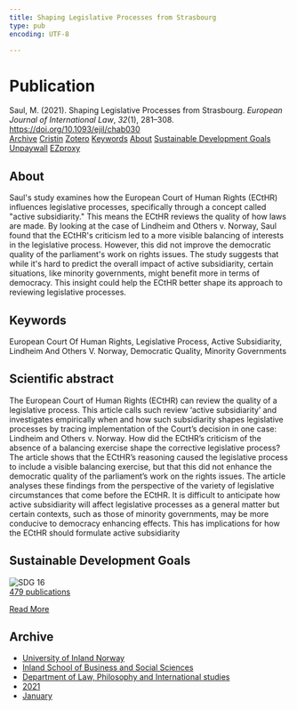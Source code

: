 ```yaml
---
title: Shaping Legislative Processes from Strasbourg
type: pub
encoding: UTF-8

---
```

<h1>Publication</h1>
<article id="csl-bib-container-G2947FAN" class="csl-bib-container">
  <div class="csl-bib-body"> <div class="csl-entry">Saul, M. (2021). Shaping Legislative Processes from Strasbourg. <i>European Journal of International Law</i>, <i>32</i>(1), 281–308. <a href="https://doi.org/10.1093/ejil/chab030">https://doi.org/10.1093/ejil/chab030</a></div> </div>
  <div class="csl-bib-buttons">
    <a href="#taxonomy-article-G2947FAN" alt="archive" class="csl-bib-button">Archive</a>
    <a href="https://app.cristin.no/results/show.jsf?id=1873750" alt="Cristin" class="csl-bib-button">Cristin</a>
    <a href="http://zotero.org/groups/5881554/items/G2947FAN" alt="Zotero" class="csl-bib-button">Zotero</a>
    <a href="#keywords-article-G2947FAN" alt="keywords" class="csl-bib-button">Keywords</a>
    <a href="#about-article-G2947FAN" alt="about_pub" class="csl-bib-button">About</a>
    <a href="#sdg-article-G2947FAN" alt="sdg" class="csl-bib-button">Sustainable Development Goals</a>
    <a href="https://doi.org/10.1093/ejil/chab030" alt="Unpaywall" class="csl-bib-button">Unpaywall</a>
    <a href="https://doi.org/10.1093/ejil/chab030" alt="EZproxy" class="csl-bib-button">EZproxy</a>
  </div>
  <div id="csl-bib-meta-container-G2947FAN"></div>
</article>
<div id="csl-bib-meta-G2947FAN" class="csl-bib-meta">
  <article id="about-article-G2947FAN" class="about_pub-article">
    <h1>About</h1>
    Saul's study examines how the European Court of Human Rights (ECtHR) influences legislative processes, specifically through a concept called "active subsidiarity." This means the ECtHR reviews the quality of how laws are made. By looking at the case of Lindheim and Others v. Norway, Saul found that the ECtHR's criticism led to a more visible balancing of interests in the legislative process. However, this did not improve the democratic quality of the parliament's work on rights issues. The study suggests that while it's hard to predict the overall impact of active subsidiarity, certain situations, like minority governments, might benefit more in terms of democracy. This insight could help the ECtHR better shape its approach to reviewing legislative processes.
  </article>
  <article id="keywords-article-G2947FAN" class="keywords-article">
    <h1>Keywords</h1>
    European Court Of Human Rights, Legislative Process, Active Subsidiarity, Lindheim And Others V. Norway, Democratic Quality, Minority Governments
  </article>
  <article id="abstract-article-G2947FAN" class="abstract-article">
    <h1>Scientific abstract</h1>
    The European Court of Human Rights (ECtHR) can review the quality of a legislative process. This article calls such review ‘active subsidiarity’ and investigates empirically when and how such subsidiarity shapes legislative processes by tracing implementation of the Court’s decision in one case: Lindheim and Others v. Norway. How did the ECtHR’s criticism of the absence of a balancing exercise shape the corrective legislative process? The article shows 
that the ECtHR’s reasoning caused the legislative process to include a visible balancing exercise, but that this did not enhance the democratic quality of the parliament’s work on the rights issues. The article analyses these findings from the perspective of the variety of legislative circumstances that come before the ECtHR. It is difficult to anticipate how active subsidiarity will affect legislative processes as a general matter but certain contexts, such as those of minority governments, may be more conducive to democracy enhancing effects. This 
has implications for how the ECtHR should formulate active subsidiarity
  </article>
  <article id="sdg-article-G2947FAN" class="sdg-article">
    <h1>Sustainable Development Goals</h1>
    <div class="sdg-container"><div id="sdg16" class="sdg">
        <img src="{{< params subfolder >}}images/sdg/sdg16_en.png" class="image" alt="SDG 16">
        <div class="sdg-overlay">
          <a href="/en/archive/?key=?sdg=16#archive" class="sdg-publication-count"><span>479</span> publications</a>
          <p><a href="https://sdgs.un.org/goals/goal16" class="sdg-read-more">Read More</a></p>
        </div>
      </div></div>
  </article>
  <article id="taxonomy-article-G2947FAN" class="taxonomy-article">
    <h1>Archive</h1>
    <ul>
      <li>
        <a href="/en/archive/?key=3DCRN523">University of Inland Norway</a>
      </li>
      <li>
        <a href="/en/archive/?key=DU8Q9LN9">Inland School of Business and Social Sciences</a>
      </li>
      <li>
        <a href="/en/archive/?key=ITYAG68H">Department of Law, Philosophy and International studies</a>
      </li>
      <li>
        <a href="/en/archive/?key=VFX285I3">2021</a>
      </li>
      <li>
        <a href="/en/archive/?key=8SIG9TJ6">January</a>
      </li>
    </ul>
  </article>
</div>
